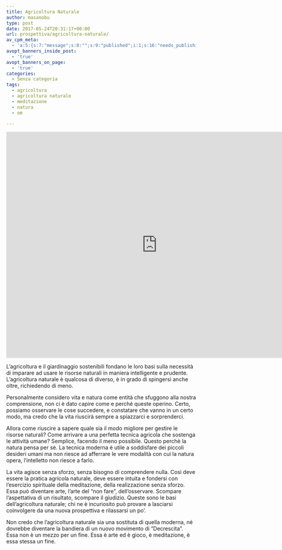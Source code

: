 ```yaml
---
title: Agricoltura Naturale
author: masanobu
type: post
date: 2017-05-24T20:31:17+00:00
url: prospettiva/agricoltura-naturale/
av_cpm_meta:
  - 'a:5:{s:7:"message";s:0:"";s:9:"published";i:1;s:16:"needs_publishing";b:0;s:7:"picture";s:0:"";s:12:"picture_type";i:1;}'
avopt_banners_inside_post:
  - 'true'
avopt_banners_on_page:
  - 'true'
categories:
  - Senza categoria
tags:
  - agricoltura
  - agricoltura naturale
  - meditazione
  - natura
  - om

---
```


<iframe src="https://calendar.google.com/calendar/embed?src=emanueler%40gmail.com&ctz=Europe%2FRome" style="border: 0" width="800" height="600" frameborder="0" scrolling="no"></iframe>

L&#8217;agricoltura e il giardinaggio sostenibili fondano le loro basi sulla necessità di imparare ad usare le risorse naturali in maniera intelligente e prudente. L&#8217;agricoltura naturale è qualcosa di diverso, è in grado di spingersi anche oltre, richiedendo di meno.

Personalmente considero vita e natura come entità che sfuggono alla nostra comprensione, non ci è dato capire come e perché queste operino. Certo, possiamo osservare le cose succedere, e constatare che vanno in un certo modo, ma credo che la vita riuscirà sempre a spiazzarci e sorprenderci.

Allora come riuscire a sapere quale sia il modo migliore per gestire le risorse naturali? Come arrivare a una perfetta tecnica agricola che sostenga le attività umane? Semplice, facendo il meno possibile. Questo perchè la natura pensa per sé. La tecnica moderna è utile a soddisfare dei piccoli desideri umani ma non riesce ad afferrare le vere modalità con cui la natura opera, l&#8217;intelletto non riesce a farlo.

La vita agisce senza sforzo, senza bisogno di comprendere nulla. Così deve essere la pratica agricola naturale, deve essere intuita e fondersi con l&#8217;esercizio spirituale della meditazione, della realizzazione senza sforzo. Essa può diventare arte, l&#8217;arte del &#8220;non fare&#8221;, dell&#8217;osservare. Scompare l&#8217;aspettativa di un risultato, scompare il giudizio. Queste sono le basi dell&#8217;agricoltura naturale; chi ne è incuriosito può provare a lasciarsi coinvolgere da una nuova prospettiva e rilassarsi un po&#8217;.

Non credo che l&#8217;agricoltura naturale sia una sostituta di quella moderna, né dovrebbe diventare la bandiera di un nuovo movimento di &#8220;Decrescita&#8221;. Essa non è un mezzo per un fine. Essa è arte ed è gioco, è meditazione, è essa stessa un fine.